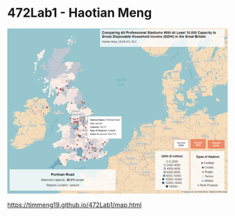 # 472Lab1 - Haotian Meng

![alt text][logo]

[logo]: https://github.com/TimMeng19/472Lab1/blob/main/Screenshot%20-%20Web%20Map.png "Screenshot of the map"



https://timmeng19.github.io/472Lab1/map.html
